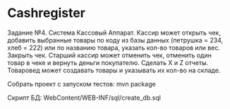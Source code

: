 <h1>Cashregister</h1>
Задание №4. Система Кассовый Аппарат. 
Кассир может открыть чек, добавить выбранные товары по коду из базы данных (петрушка = 234, хлеб = 222) или по названию товара, 
указать кол-во товаров или вес. Закрыть чек. 
Старший кассир может отменить чек, отменить один товар в чеке и вернуть деньги покупателю. 
Сделать X и Z отчеты. 
Товаровед может создавать товары и указывать их кол-во на складе.


Собрать проект с запуском тестов: mvn package

Скрипт БД: WebContent/WEB-INF/sql/create_db.sql
